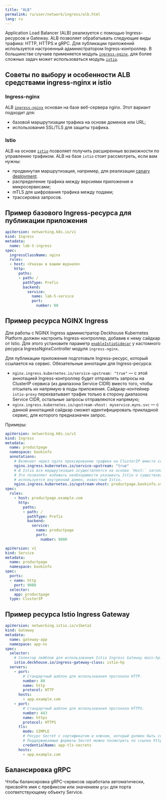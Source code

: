 ```yaml
---
title: "ALB"
permalink: ru/user/network/ingress/alb.html
lang: ru
---
```


Application Load Balancer (ALB) реализуется с помощью Ingress-ресурсов и Gateway.
ALB позволяет обрабатывать следующие виды трафика: HTTP, HTTPS и gRPC.
Для публикации приложений используется настроенный администратором Ingress-контроллер.
В большинстве случаев применяется модуль [`ingress-nginx`](/modules/ingress-nginx/), для более сложных задач может использоваться модуль [`istio`](/modules/istio/).

## Советы по выбору и особенности ALB средствами ingress-nginx и istio

### Ingress-nginx

ALB  [`ingress-nginx`](../../../modules/ingress-nginx/) основан на базе веб-сервера nginx.
Этот вариант подходит для:

- базовой маршрутизации трафика на основе доменов или URL;
- использования SSL/TLS для защиты трафика.

### Istio

ALB на основе [`istio`](../../../modules/istio/) позволяет получить расширенные возможности по управлению трафиком. ALB на базе `istio` стоит рассмотреть, если вам нужны:

- продвинутая маршрутизация, например, для реализации [canary deployment](../canary-deployment.html).
- распределение трафика между версиями приложения и микросервисами;
- mTLS для шифрования трафика между подами;
- трассировка запросов.

## Пример базового Ingress-ресурса для публикации приложения

```yaml
apiVersion: networking.k8s.io/v1
kind: Ingress
metadata:
  name: lab-5-ingress
spec:
  ingressClassName: nginx
  rules:
  - host: <Указан в вашем журнале>
    http:
      paths:
      - path: /
        pathType: Prefix
        backend:
          service:
            name: lab-5-service
            port:
              number: 80
```

## Пример ресурса NGINX Ingress

Для работы с NGINX Ingress администратор Deckhouse Kubernetes Platform должен настроить Ingress-контроллер, добавив к нему сайдкар от Istio.
Для этого установите параметр [`enableIstioSidecar`](/modules/ingress-nginx/cr.html#ingressnginxcontroller-v1-spec-enableistiosidecar) у кастомного ресурса IngressNginxController модуля `ingress-nginx`.

Для публикации приложения подготовьте Ingress-ресурс, который ссылается на сервис. Обязательные аннотации для Ingress-ресурса:
  
* `nginx.ingress.kubernetes.io/service-upstream: "true"` — с этой аннотацией Ingress-контроллер будет отправлять запросы на ClusterIP сервиса (из диапазона Service CIDR) вместо того, чтобы отсылать их напрямую в поды приложения. Сайдкар-контейнер `istio-proxy` перехватывает трафик только в сторону диапазона Service CIDR, остальные запросы отправляются напрямую;
* `nginx.ingress.kubernetes.io/upstream-vhost: myservice.myns.svc` — с данной аннотацией сайдкар сможет идентифицировать прикладной сервис, для которого предназначен запрос.

Примеры:

```yaml
apiVersion: networking.k8s.io/v1
kind: Ingress
metadata:
  name: productpage
  namespace: bookinfo
  annotations:
    # Включает через nginx проксирование трафика на ClusterIP вместо собственных IP подов.
    nginx.ingress.kubernetes.io/service-upstream: "true"
    # В Istio вся маршрутизация осуществляется на основе `Host:` заголовка запросов.
    # Это позволяет избежать необходимости указывать Istio о существовании внешнего домена `productpage.example.com`,
    # используется внутренний домен, известный Istio.
    nginx.ingress.kubernetes.io/upstream-vhost: productpage.bookinfo.svc
spec:
  rules:
    - host: productpage.example.com
      http:
        paths:
        - path: /
          pathType: Prefix
          backend:
            service:
              name: productpage
              port:
                number: 9080
```

```yaml
apiVersion: v1
kind: Service
metadata:
  name: productpage
  namespace: bookinfo
spec:
  ports:
  - name: http
    port: 9080
  selector:
    app: productpage
  type: ClusterIP
```

## Пример ресурса Istio Ingress Gateway

```yaml
apiVersion: networking.istio.io/v1beta1
kind: Gateway
metadata:
  name: gateway-app
  namespace: app-ns
spec:
  selector:
    # Селектор лейблов для использования Istio Ingress Gateway main-hp.
    istio.deckhouse.io/ingress-gateway-class: istio-hp
  servers:
    - port:
        # Стандартный шаблон для использования протокола HTTP.
        number: 80
        name: http
        protocol: HTTP
      hosts:
        - app.example.com
    - port:
        # Стандартный шаблон для использования протокола HTTPS.
        number: 443
        name: https
        protocol: HTTPS
      tls:
        mode: SIMPLE
        # Ресурс Secret с сертификатом и ключом, который должен быть создан в пространстве имен d8-ingress-istio.
        # Поддерживаемые форматы Secret можно посмотреть по ссылке https://istio.io/latest/docs/tasks/traffic-management/ingress/secure-ingress/#key-formats.
        credentialName: app-tls-secrets
      hosts:
        - app.example.com
```

## Балансировка gRPC

Чтобы балансировка gRPC-сервисов заработала автоматически, присвойте имя с префиксом или значением `grpc` для порта соответствующему объекту Service.
